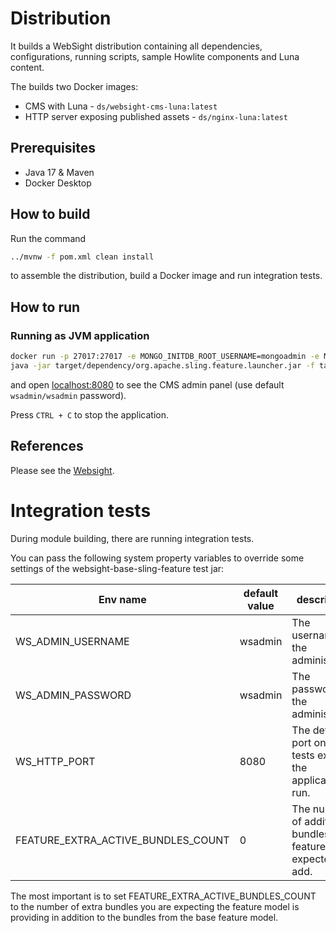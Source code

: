 # Distribution
It builds a WebSight distribution containing all dependencies, configurations, running scripts, sample Howlite components and Luna content. 

The builds two Docker images:

- CMS with Luna - `ds/websight-cms-luna:latest`
- HTTP server exposing published assets - `ds/nginx-luna:latest`

## Prerequisites

- Java 17 & Maven
- Docker Desktop

## How to build

Run the command

```bash
../mvnw -f pom.xml clean install
```

to assemble the distribution, build a Docker image and run integration tests.

## How to run
### Running as JVM application

```bash
docker run -p 27017:27017 -e MONGO_INITDB_ROOT_USERNAME=mongoadmin -e MONGO_INITDB_ROOT_PASSWORD=mongoadmin mongo:4.4.6
java -jar target/dependency/org.apache.sling.feature.launcher.jar -f target/slingfeature-tmp/feature-websight-cms-luna.json
```

and open [localhost:8080](http://localhost:8080/) to see the CMS admin panel (use default `wsadmin/wsadmin` password).

Press `CTRL + C` to stop the application.

## References
Please see the [Websight](https://www.websight.io/).

# Integration tests

During module building, there are running integration tests.

You can pass the following system property variables to override some settings of the websight-base-sling-feature test jar:

| Env name                           | default value | description                                                       |
|------------------------------------|---------------|-------------------------------------------------------------------|
| WS_ADMIN_USERNAME                  | wsadmin       | The username for the administrator.                               |
| WS_ADMIN_PASSWORD                  | wsadmin       | The password for the administrator.                               |
| WS_HTTP_PORT                       | 8080          | The default port on which tests expect the application to run.    | 
| FEATURE_EXTRA_ACTIVE_BUNDLES_COUNT | 0             | The number of additional bundles the feature is expected to add.  |

The most important is to set FEATURE_EXTRA_ACTIVE_BUNDLES_COUNT to the number of extra bundles you are expecting the feature model is providing in addition to the bundles from the base feature model.